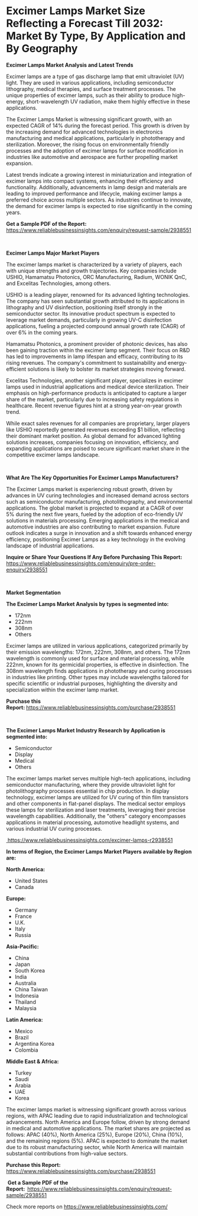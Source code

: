 <p><h1>Excimer Lamps Market Size Reflecting a Forecast Till 2032: Market By Type, By Application and By Geography</h1></p><p><strong>Excimer Lamps Market Analysis and Latest Trends</strong></p>
<p><p>Excimer lamps are a type of gas discharge lamp that emit ultraviolet (UV) light. They are used in various applications, including semiconductor lithography, medical therapies, and surface treatment processes. The unique properties of excimer lamps, such as their ability to produce high-energy, short-wavelength UV radiation, make them highly effective in these applications.</p><p>The Excimer Lamps Market is witnessing significant growth, with an expected CAGR of 14% during the forecast period. This growth is driven by the increasing demand for advanced technologies in electronics manufacturing and medical applications, particularly in phototherapy and sterilization. Moreover, the rising focus on environmentally friendly processes and the adoption of excimer lamps for surface modification in industries like automotive and aerospace are further propelling market expansion.</p><p>Latest trends indicate a growing interest in miniaturization and integration of excimer lamps into compact systems, enhancing their efficiency and functionality. Additionally, advancements in lamp design and materials are leading to improved performance and lifecycle, making excimer lamps a preferred choice across multiple sectors. As industries continue to innovate, the demand for excimer lamps is expected to rise significantly in the coming years.</p></p>
<p><strong>Get a Sample PDF of the Report:&nbsp;</strong> <a href="https://www.reliablebusinessinsights.com/enquiry/request-sample/2938551?utm_campaign=3039&utm_medium=2&utm_source=Github&utm_content=ia&utm_term=15032025&utm_id=excimer-lamps">https://www.reliablebusinessinsights.com/enquiry/request-sample/2938551</a></p>
<p>&nbsp;</p>
<p><strong>Excimer Lamps Major Market Players</strong></p>
<p><p>The excimer lamps market is characterized by a variety of players, each with unique strengths and growth trajectories. Key companies include USHIO, Hamamatsu Photonics, ORC Manufacturing, Radium, WONIK QnC, and Excelitas Technologies, among others. </p><p>USHIO is a leading player, renowned for its advanced lighting technologies. The company has seen substantial growth attributed to its applications in lithography and UV disinfection, positioning itself strongly in the semiconductor sector. Its innovative product spectrum is expected to leverage market demands, particularly in growing UV-C disinfection applications, fueling a projected compound annual growth rate (CAGR) of over 6% in the coming years.</p><p>Hamamatsu Photonics, a prominent provider of photonic devices, has also been gaining traction within the excimer lamp segment. Their focus on R&D has led to improvements in lamp lifespan and efficacy, contributing to its rising revenues. The company's commitment to sustainability and energy-efficient solutions is likely to bolster its market strategies moving forward.</p><p>Excelitas Technologies, another significant player, specializes in excimer lamps used in industrial applications and medical device sterilization. Their emphasis on high-performance products is anticipated to capture a larger share of the market, particularly due to increasing safety regulations in healthcare. Recent revenue figures hint at a strong year-on-year growth trend.</p><p>While exact sales revenues for all companies are proprietary, larger players like USHIO reportedly generated revenues exceeding $1 billion, reflecting their dominant market position. As global demand for advanced lighting solutions increases, companies focusing on innovation, efficiency, and expanding applications are poised to secure significant market share in the competitive excimer lamps landscape.</p></p>
<p>&nbsp;</p>
<p><strong>What Are The Key Opportunities For Excimer Lamps Manufacturers?</strong></p>
<p><p>The Excimer Lamps market is experiencing robust growth, driven by advances in UV curing technologies and increased demand across sectors such as semiconductor manufacturing, photolithography, and environmental applications. The global market is projected to expand at a CAGR of over 5% during the next five years, fueled by the adoption of eco-friendly UV solutions in materials processing. Emerging applications in the medical and automotive industries are also contributing to market expansion. Future outlook indicates a surge in innovation and a shift towards enhanced energy efficiency, positioning Excimer Lamps as a key technology in the evolving landscape of industrial applications.</p></p>
<p><strong>Inquire or Share Your Questions If Any Before Purchasing This Report:</strong> <a href="https://www.reliablebusinessinsights.com/enquiry/pre-order-enquiry/2938551?utm_campaign=3039&utm_medium=2&utm_source=Github&utm_content=ia&utm_term=15032025&utm_id=excimer-lamps">https://www.reliablebusinessinsights.com/enquiry/pre-order-enquiry/2938551</a></p>
<p>&nbsp;</p>
<p><strong>Market Segmentation</strong></p>
<p><strong>The Excimer Lamps Market Analysis by types is segmented into:</strong></p>
<p><ul><li>172nm</li><li>222nm</li><li>308nm</li><li>Others</li></ul></p>
<p><p>Excimer lamps are utilized in various applications, categorized primarily by their emission wavelengths: 172nm, 222nm, 308nm, and others. The 172nm wavelength is commonly used for surface and material processing, while 222nm, known for its germicidal properties, is effective in disinfection. The 308nm wavelength finds applications in phototherapy and curing processes in industries like printing. Other types may include wavelengths tailored for specific scientific or industrial purposes, highlighting the diversity and specialization within the excimer lamp market.</p></p>
<p><strong>Purchase this Report:&nbsp;</strong><a href="https://www.reliablebusinessinsights.com/purchase/2938551?utm_campaign=3039&utm_medium=2&utm_source=Github&utm_content=ia&utm_term=15032025&utm_id=excimer-lamps">https://www.reliablebusinessinsights.com/purchase/2938551</a></p>
<p>&nbsp;</p>
<p><strong>The Excimer Lamps Market Industry Research by Application is segmented into:</strong></p>
<p><ul><li>Semiconductor</li><li>Display</li><li>Medical</li><li>Others</li></ul></p>
<p><p>The excimer lamps market serves multiple high-tech applications, including semiconductor manufacturing, where they provide ultraviolet light for photolithography processes essential in chip production. In display technology, excimer lamps are utilized for UV curing of thin film transistors and other components in flat-panel displays. The medical sector employs these lamps for sterilization and laser treatments, leveraging their precise wavelength capabilities. Additionally, the "others" category encompasses applications in material processing, automotive headlight systems, and various industrial UV curing processes.</p></p>
<p><a href="https://www.reliablebusinessinsights.com/excimer-lamps-r2938551?utm_campaign=3039&utm_medium=2&utm_source=Github&utm_content=ia&utm_term=15032025&utm_id=excimer-lamps">&nbsp;https://www.reliablebusinessinsights.com/excimer-lamps-r2938551</a></p>
<p><strong>In terms of Region, the Excimer Lamps Market Players available by Region are:</strong></p>
<p>
    <p> <strong> North America: </strong>
        <ul>
            <li>United States</li>
            <li>Canada</li>
        </ul>
        </p> 
    <p> <strong> Europe: </strong>
        <ul>
            <li>Germany</li>
            <li>France</li>
            <li>U.K.</li>
            <li>Italy</li>
            <li>Russia</li>
        </ul>
        </p> 
    <p> <strong> Asia-Pacific: </strong>
        <ul>
            <li>China</li>
            <li>Japan</li>
            <li>South Korea</li>
            <li>India</li>
            <li>Australia</li>
            <li>China Taiwan</li>
            <li>Indonesia</li>
            <li>Thailand</li>
            <li>Malaysia</li>
        </ul>
        </p> 
    <p> <strong> Latin America: </strong>
        <ul>
            <li>Mexico</li>
            <li>Brazil</li>
            <li>Argentina Korea</li>
            <li>Colombia</li>
        </ul>
        </p> 
    <p> <strong> Middle East & Africa: </strong>
        <ul>
            <li>Turkey</li>
            <li>Saudi</li>
            <li>Arabia</li>
            <li>UAE</li>
            <li>Korea</li>
        </ul>
    </p>
    </p>
<p><p>The excimer lamps market is witnessing significant growth across various regions, with APAC leading due to rapid industrialization and technological advancements. North America and Europe follow, driven by strong demand in medical and automotive applications. The market shares are projected as follows: APAC (40%), North America (25%), Europe (20%), China (10%), and the remaining regions (5%). APAC is expected to dominate the market due to its robust manufacturing sector, while North America will maintain substantial contributions from high-value sectors.</p></p>
<p><strong>Purchase this Report: </strong><a href="https://www.reliablebusinessinsights.com/purchase/2938551?utm_campaign=3039&utm_medium=2&utm_source=Github&utm_content=ia&utm_term=15032025&utm_id=excimer-lamps">https://www.reliablebusinessinsights.com/purchase/2938551</a></p>
<p>&nbsp;<strong>Get a Sample PDF of the Report:&nbsp;&nbsp;</strong><a href="https://www.reliablebusinessinsights.com/enquiry/request-sample/2938551?utm_campaign=3039&utm_medium=2&utm_source=Github&utm_content=ia&utm_term=15032025&utm_id=excimer-lamps">https://www.reliablebusinessinsights.com/enquiry/request-sample/2938551</a></p>
<p><strong></strong></p>
<p>Check more reports on <a href="https://www.reliablebusinessinsights.com/?utm_campaign=3039&utm_medium=2&utm_source=Github&utm_content=ia&utm_term=15032025&utm_id=excimer-lamps">https://www.reliablebusinessinsights.com/</a></p>